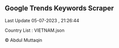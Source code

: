 

## Google Trends Keywords Scraper 
 
Last Update 05-07-2023 , 21:26:44

Country List :
VIETNAM.json



© Abdul Muttaqin 
